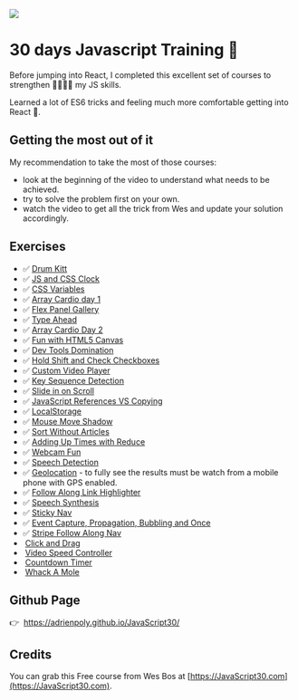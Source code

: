 ![](http://res.cloudinary.com/adrien/image/upload/c_scale,q_auto,w_900/v1510569745/profile/0_Co9Hk-VtMLfM08KH.png)


# 30 days Javascript Training :punch:

Before jumping into React, I completed this excellent set of courses to strengthen 💪💪💪💪 my JS skills.


Learned a lot of ES6 tricks and feeling much more comfortable getting into React 🚀.

## Getting the most out of it

My recommendation to take the most of those courses:
* look at the beginning of the video to understand what needs to be achieved.
* try to solve the problem first on your own.
* watch the video to get all the trick from Wes and update your solution accordingly.


## Exercises
- ✅&nbsp;[Drum Kitt](./01%20-%20JavaScript%20Drum%20Kit/index-START.html)  
- ✅&nbsp;[JS and CSS Clock](./02%20-%20JS%20and%20CSS%20Clock/index-START.html)
- ✅&nbsp;[CSS Variables](./03%20-%20CSS%20Variables/index-with-css-variable.html)
- ✅&nbsp;[Array Cardio day 1](./04%20-%20Array%20Cardio%20Day%201/index-START.html)
- ✅&nbsp;[Flex Panel Gallery](./05%20-%20Flex%20Panel%20Gallery/index-START.html)
- ✅&nbsp;[Type Ahead](./06%20-%20Type%20Ahead/index-START.html)
- ✅&nbsp;[Array Cardio Day 2](./07%20-%20Array%20Cardio%20Day%202/index-START.html)
- ✅&nbsp;[Fun with HTML5 Canvas](./08%20-%20Fun%20with%20HTML5%20Canvas/index-START.html)
- ✅&nbsp;[Dev Tools Domination](./09%20-%20Dev%20Tools%20Domination/index-START.html)
- ✅&nbsp;[Hold Shift and Check Checkboxes](./10%20-%20Hold%20Shift%20and%20Check%20Checkboxes/index-START.html)
- ✅&nbsp;[Custom Video Player](./11%20-%20Custom%20Video%20Player/index.html)
- ✅&nbsp;[Key Sequence Detection](./12%20-%20Key%20Sequence%20Detection/index-START.html)
- ✅&nbsp;[Slide in on Scroll](./13%20-%20Slide%20in%20on%20Scroll/index-START.html)
- ✅&nbsp;[JavaScript References VS Copying](./14%20-%20JavaScript%20References%20VS%20Copying/index-START.html)
- ✅&nbsp;[LocalStorage](./15%20-%20LocalStorage/index-START.html)
- ✅&nbsp;[Mouse Move Shadow](./16%20-%20Mouse%20Move%20Shadow/index-start.html)
- ✅&nbsp;[Sort Without Articles](./17%20-%20Sort%20Without%20Articles/index-START.html)
- ✅&nbsp;[Adding Up Times with Reduce](./18%20-%20Adding%20Up%20Times%20with%20Reduce/index-START.html)
- ✅&nbsp;[Webcam Fun](./19%20-%20Webcam%20Fun/index.html)
- ✅&nbsp;[Speech Detection](./19%20-%20Webcam%20Fun/index.html)
- ✅&nbsp;[Geolocation](./21%20-%20Geolocation/index-START.html) - to fully see the results must be watch from a mobile phone with GPS enabled.
- ✅&nbsp;[Follow Along Link Highlighter](./22%20-%20Follow%20Along%20Link%20Highlighter/index-START.html)
- ✅&nbsp;[Speech Synthesis](./23%20-%20Speech%20Synthesis/index-START.html)
- ✅&nbsp;[Sticky Nav](./24%20-%20Sticky%20Nav/index-START.html)
- ✅&nbsp;[Event Capture, Propagation, Bubbling and Once](./25%20-%20Event%20Capture%2C%20Propagation%2C%20Bubbling%20and%20Once/index-START.html)
- ✅&nbsp;[Stripe Follow Along Nav](./26%20-%20Stripe%20Follow%20Along%20Nav/index-START.html)
- &nbsp;[Click and Drag]()
- &nbsp;[Video Speed Controller]()
- &nbsp;[Countdown Timer]()
- &nbsp;[Whack A Mole]()

## Github Page

👉&nbsp;&nbsp;https://adrienpoly.github.io/JavaScript30/

## Credits
You can grab this Free course from Wes Bos at [https://JavaScript30.com](https://JavaScript30.com).
